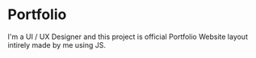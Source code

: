 # Portfolio
I'm a UI / UX Designer and this project is official Portfolio Website layout intirely made by me using JS.
